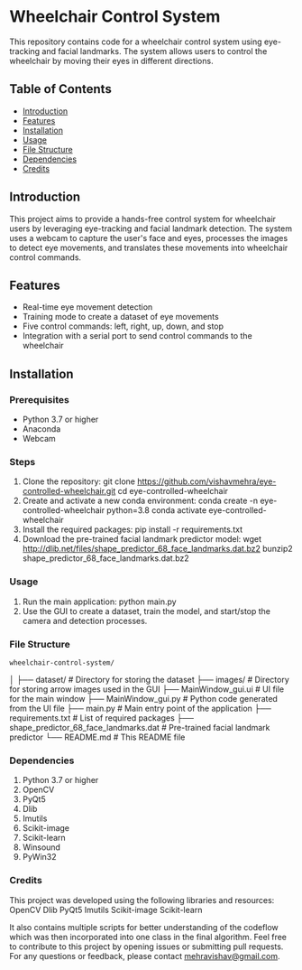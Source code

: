# Wheelchair Control System

This repository contains code for a wheelchair control system using eye-tracking and facial landmarks. The system allows users to control the wheelchair by moving their eyes in different directions.

## Table of Contents
- [Introduction](#introduction)
- [Features](#features)
- [Installation](#installation)
- [Usage](#usage)
- [File Structure](#file-structure)
- [Dependencies](#dependencies)
- [Credits](#credits)

## Introduction
This project aims to provide a hands-free control system for wheelchair users by leveraging eye-tracking and facial landmark detection. The system uses a webcam to capture the user's face and eyes, processes the images to detect eye movements, and translates these movements into wheelchair control commands.

## Features
- Real-time eye movement detection
- Training mode to create a dataset of eye movements
- Five control commands: left, right, up, down, and stop
- Integration with a serial port to send control commands to the wheelchair

## Installation
### Prerequisites
- Python 3.7 or higher
- Anaconda
- Webcam

### Steps
1. Clone the repository:
   git clone https://github.com/vishavmehra/eye-controlled-wheelchair.git
   cd eye-controlled-wheelchair
2. Create and activate a new conda environment:
   conda create -n eye-controlled-wheelchair python=3.8
   conda activate eye-controlled-wheelchair
3. Install the required packages:
   pip install -r requirements.txt
4. Download the pre-trained facial landmark predictor model:
   wget http://dlib.net/files/shape_predictor_68_face_landmarks.dat.bz2
   bunzip2 shape_predictor_68_face_landmarks.dat.bz2

 ### Usage
 1. Run the main application:
    python main.py
 2. Use the GUI to create a dataset, train the model, and start/stop the camera and detection processes.
 ### File Structure
    wheelchair-control-system/
│
├── dataset/                  # Directory for storing the dataset
├── images/                   # Directory for storing arrow images used in the GUI
├── MainWindow_gui.ui         # UI file for the main window
├── MainWindow_gui.py         # Python code generated from the UI file
├── main.py                   # Main entry point of the application
├── requirements.txt          # List of required packages
├── shape_predictor_68_face_landmarks.dat  # Pre-trained facial landmark predictor
└── README.md                 # This README file

### Dependencies
1. Python 3.7 or higher
2. OpenCV
3. PyQt5
4. Dlib
5. Imutils
6. Scikit-image
7. Scikit-learn
8. Winsound
9. PyWin32

### Credits
This project was developed using the following libraries and resources:
OpenCV
Dlib
PyQt5
Imutils
Scikit-image
Scikit-learn

It also contains multiple scripts for better understanding of the codeflow which was then incorporated into one class in the final algorithm.
Feel free to contribute to this project by opening issues or submitting pull requests. For any questions or feedback, please contact mehravishav@gmail.com.
